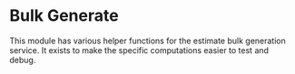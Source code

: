 # Bulk Generate

This module has various helper functions for the estimate bulk generation service.
It exists to make the specific computations easier to test and debug.
